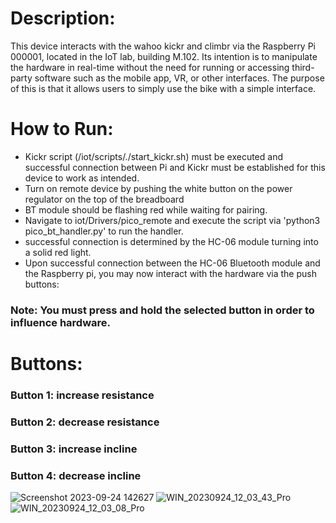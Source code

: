 # Description:
This device interacts with the wahoo kickr and climbr via the Raspberry Pi 000001, located in the IoT lab, building M.102.
Its intention is to manipulate the hardware in real-time without the need for running or accessing third-party software such as the mobile app, VR, or other interfaces.
The purpose of this is that it allows users to simply use the bike with a simple interface.

# How to Run:
- Kickr script (/iot/scripts/./start_kickr.sh) must be executed and successful connection between Pi and Kickr must be established for this device to work as intended.
- Turn on remote device by pushing the white button on the power regulator on the top of the breadboard
- BT module should be flashing red while waiting for pairing.
- Navigate to iot/Drivers/pico_remote and execute the script via 'python3 pico_bt_handler.py' to run the handler.
- successful connection is determined by the HC-06 module turning into a solid red light.
- Upon successful connection between the HC-06 Bluetooth module and the Raspberry pi, you may now interact with the hardware via the push buttons:

### Note: You must press and hold the selected button in order to influence hardware.

# Buttons:
### Button 1: increase resistance
### Button 2: decrease resistance
### Button 3: increase incline
### Button 4: decrease incline

![Screenshot 2023-09-24 142627](https://github.com/redbackoperations/iot/assets/69894063/d3f90db2-0b68-41e7-b8c1-3ca8d65c8ad4)
![WIN_20230924_12_03_43_Pro](https://github.com/redbackoperations/iot/assets/69894063/0cd708ff-146f-48b0-ac11-f858ef215387)
![WIN_20230924_12_03_08_Pro](https://github.com/redbackoperations/iot/assets/69894063/91f63b5b-432b-4208-a054-40ffb96bd527)

